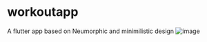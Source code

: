 # workoutapp
A flutter app based on Neumorphic and minimilistic design
![image](https://user-images.githubusercontent.com/68404906/111564322-8c765280-87bf-11eb-8816-31031f6c5801.png)

